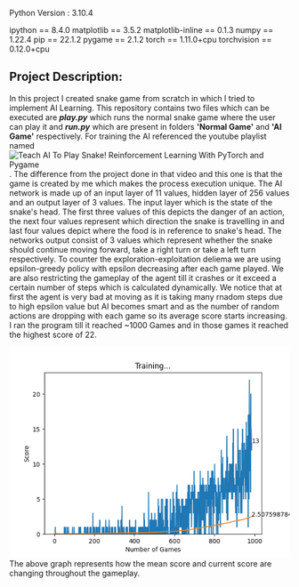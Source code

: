Python Version : 3.10.4

ipython == 8.4.0
matplotlib == 3.5.2
matplotlib-inline == 0.1.3
numpy == 1.22.4
pip == 22.1.2
pygame == 2.1.2
torch == 1.11.0+cpu
torchvision == 0.12.0+cpu

## Project Description:
In this project I created snake game from scratch in which I tried to implement AI Learning. This repository contains two files which can be executed are <b><i>play.py</i></b> which runs the normal snake game where the user can play it and <b><i>run.py</b></i> which are present in folders <b>'Normal Game'</b> and <b>'AI Game'</b> respectively.
For training the AI referenced the youtube playlist named ![Teach AI To Play Snake! Reinforcement Learning With PyTorch and Pygame](https://www.youtube.com/playlist?list=PLqnslRFeH2UrDh7vUmJ60YrmWd64mTTKV). The difference from the project done in that video and this one is that the game is created by me which makes the process execution unique.
The AI network is made up of an input layer of 11 values, hidden layer of 256 values and an output layer of 3 values. The input layer which is the state of the snake's head. The first three values of this depicts the danger of an action, the next four values represent which direction the snake is travelling in and last four values depict where the food is in reference to snake's head. The networks output consist of 3 values which represent whether the snake should continue moving forward, take a right turn or take a left turn respectively. To counter the exploration-exploitation deliema we are using epsilon-greedy policy with epsilon decreasing after each game played. We are also restricting the gameplay of the agent till it crashes or it exceed a certain number of steps which is calculated dynamically.
We notice that at first the agent is very bad at moving as it is taking many rnadom steps due to high epsilon value but AI becomes smart and as the number of random actions are dropping with each game so its average score starts increasing. I ran the program till it reached ~1000 Games and in those games it reached the highest score of 22.

<img src="model_training_plot.png" alt="Training Data" title="Training plot">
<!-- ![training graph](model_training_plot.png) -->
The above graph represents how the mean score and current score are changing throughout the gameplay.
